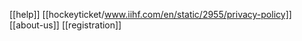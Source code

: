 
[[help]]
[[hockeyticket/www.iihf.com/en/static/2955/privacy-policy]]
[[about-us]]
[[registration]]
























